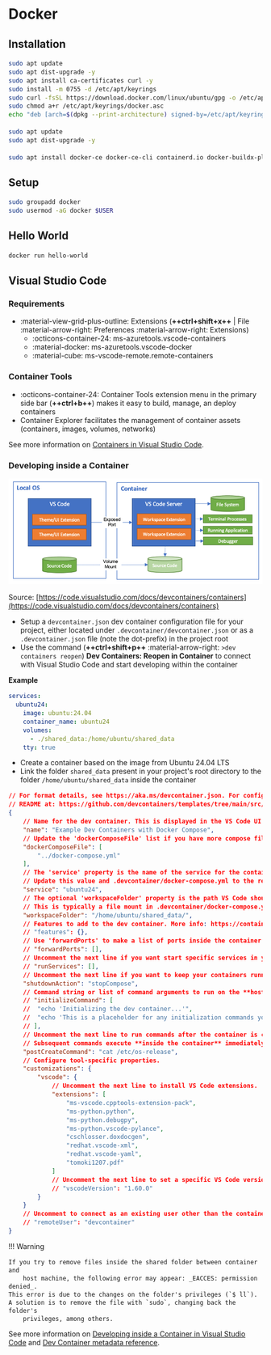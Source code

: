 # Docker

## Installation

```sh
sudo apt update
sudo apt dist-upgrade -y
sudo apt install ca-certificates curl -y
sudo install -m 0755 -d /etc/apt/keyrings
sudo curl -fsSL https://download.docker.com/linux/ubuntu/gpg -o /etc/apt/keyrings/docker.asc
sudo chmod a+r /etc/apt/keyrings/docker.asc
echo "deb [arch=$(dpkg --print-architecture) signed-by=/etc/apt/keyrings/docker.asc] https://download.docker.com/linux/ubuntu $(. /etc/os-release && echo "${UBUNTU_CODENAME:-$VERSION_CODENAME}") stable" | sudo tee /etc/apt/sources.list.d/docker.list > /dev/null

sudo apt update
sudo apt dist-upgrade -y

sudo apt install docker-ce docker-ce-cli containerd.io docker-buildx-plugin docker-compose-plugin docker-doc -y
```

## Setup

```sh
sudo groupadd docker
sudo usermod -aG docker $USER
```

## Hello World

```sh
docker run hello-world
```

## Visual Studio Code

### Requirements


- :material-view-grid-plus-outline: Extensions
   (**++ctrl+shift+x++** | File :material-arrow-right: Preferences
   :material-arrow-right: Extensions)
    - :octicons-container-24: ms-azuretools.vscode-containers
    - :material-docker: ms-azuretools.vscode-docker
    - :material-cube: ms-vscode-remote.remote-containers

### Container Tools

- :octicons-container-24: Container Tools extension menu in the primary side bar
  (**++ctrl+b++**) makes it easy to build, manage, an deploy containers
- Container Explorer facilitates the management of container assets
  (containers, images, volumes, networks)

See more information on
[Containers in Visual Studio Code](https://code.visualstudio.com/docs/containers/overview).

### Developing inside a Container

![Docker Visual Studio Code Development Environment inside Container](../../assets/tools/docker/architecture-containers.png)

Source:
[https://code.visualstudio.com/docs/devcontainers/containers](https://code.visualstudio.com/docs/devcontainers/containers)

- Setup a `devcontainer.json` dev container configuration file for your project,
  either located under `.devcontainer/devcontainer.json` or as a
  `.devcontainer.json` file (note the dot-prefix) in the project root
- Use the command (**++ctrl+shift+p++** :material-arrow-right:
  `>dev containers reopen`) **Dev Containers: Reopen in Container** to connect
  with Visual Studio Code and start developing within the container

**Example**
```yaml title="docker-compose.yml"
services:
  ubuntu24:
    image: ubuntu:24.04
    container_name: ubuntu24
    volumes:
      - ./shared_data:/home/ubuntu/shared_data
    tty: true
```

- Create a container based on the image from Ubuntu 24.04 LTS
- Link the folder `shared_data` present in your project's root directory to the
  folder `/home/ubuntu/shared_data` inside the container

```json title=".devcontainer/devcontainer.json"
// For format details, see https://aka.ms/devcontainer.json. For config options, see the
// README at: https://github.com/devcontainers/templates/tree/main/src/docker-existing-docker-compose
{
	// Name for the dev container. This is displayed in the VS Code UI.
	"name": "Example Dev Containers with Docker Compose",
	// Update the 'dockerComposeFile' list if you have more compose files or use different names
	"dockerComposeFile": [
		"../docker-compose.yml"
	],
	// The 'service' property is the name of the service for the container that VS Code should use from the compose files.
	// Update this value and .devcontainer/docker-compose.yml to the real service name
	"service": "ubuntu24",
	// The optional 'workspaceFolder' property is the path VS Code should open by default when connected.
	// This is typically a file mount in .devcontainer/docker-compose.yml
	"workspaceFolder": "/home/ubuntu/shared_data/",
	// Features to add to the dev container. More info: https://containers.dev/features.
	// "features": {},
	// Use 'forwardPorts' to make a list of ports inside the container available locally.
	// "forwardPorts": [],
	// Uncomment the next line if you want start specific services in your Docker Compose config.
	// "runServices": [],
	// Uncomment the next line if you want to keep your containers running after VS Code shuts down.
	"shutdownAction": "stopCompose",
	// Command string or list of command arguments to run on the **host machine** during initialization
	// "initializeCommand": [
	// 	"echo 'Initializing the dev container...'",
	// 	"echo 'This is a placeholder for any initialization commands you might want to run.'"
	// ],
	// Uncomment the next line to run commands after the container is created.
	// Subsequent commands execute **inside the container** immediately after it has started for the first time
	"postCreateCommand": "cat /etc/os-release",
	// Configure tool-specific properties.
	"customizations": {
		"vscode": {
			// Uncomment the next line to install VS Code extensions.
			"extensions": [
				"ms-vscode.cpptools-extension-pack",
				"ms-python.python",
				"ms-python.debugpy",
				"ms-python.vscode-pylance",
				"cschlosser.doxdocgen",
				"redhat.vscode-xml",
				"redhat.vscode-yaml",
				"tomoki1207.pdf"
			]
			// Uncomment the next line to set a specific VS Code version.
			// "vscodeVersion": "1.60.0"
		}
	}
	// Uncomment to connect as an existing user other than the container default. More info: https://aka.ms/dev-containers-non-root.
	// "remoteUser": "devcontainer"
}
```

!!! Warning

    If you try to remove files inside the shared folder between container and
		host machine, the following error may appear: _EACCES: permission denied_.
    This error is due to the changes on the folder's privileges (`$ ll`).
    A solution is to remove the file with `sudo`, changing back the folder's
		privileges, among others.

See more information on
[Developing inside a Container in Visual Studio Code](https://code.visualstudio.com/docs/devcontainers/containers)
and
[Dev Container metadata reference](https://containers.dev/implementors/json_reference/).
